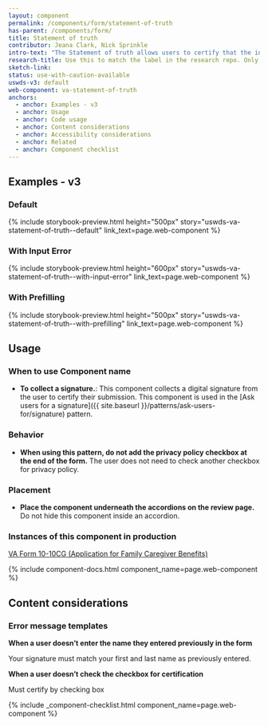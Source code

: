 ```yaml
---
layout: component
permalink: /components/form/statement-of-truth
has-parent: /components/form/
title: Statement of truth
contributor: Jeana Clark, Nick Sprinkle
intro-text: "The Statement of truth allows users to certify that the information they have provided in form is correct and true to the best of their knowledge and belief."
research-title: Use this to match the label in the research repo. Only use if web-component does not match the label.
sketch-link: 
status: use-with-caution-available
uswds-v3: default
web-component: va-statement-of-truth
anchors:
  - anchor: Examples - v3
  - anchor: Usage
  - anchor: Code usage
  - anchor: Content considerations
  - anchor: Accessibility considerations
  - anchor: Related
  - anchor: Component checklist
---
```


## Examples - v3

### Default

{% include storybook-preview.html height="500px" story="uswds-va-statement-of-truth--default" link_text=page.web-component %}

### With Input Error

{% include storybook-preview.html height="600px" story="uswds-va-statement-of-truth--with-input-error" link_text=page.web-component %}

### With Prefilling

{% include storybook-preview.html height="500px" story="uswds-va-statement-of-truth--with-prefilling" link_text=page.web-component %}

## Usage

### When to use Component name

* **To collect a signature.**: This component collects a digital signature from the user to certify their submission. This component is used in the [Ask users for a signature]({{ site.baseurl }}/patterns/ask-users-for/signature) pattern.

### Behavior

* **When using this pattern, do not add the privacy policy checkbox at the end of the form.** The user does not need to check another checkbox for privacy policy.

### Placement

* **Place the component underneath the accordions on the review page.** Do not hide this component inside an accordion.

### Instances of this component in production

[VA Form 10-10CG (Application for Family Caregiver Benefits)](https://www.va.gov/family-member-benefits/apply-for-caregiver-assistance-form-10-10cg/introduction)

{% include component-docs.html component_name=page.web-component %}

## Content considerations

### Error message templates 

**When a user doesn’t enter the name they entered previously in the form**

Your signature must match your first and last name as previously entered.

**When a user doesn’t check the checkbox for certification**

Must certify by checking box

{% include _component-checklist.html component_name=page.web-component %}